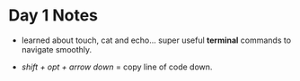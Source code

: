  # Day 1 Notes
 * learned about touch, cat and echo... super useful **terminal** commands to navigate smoothly.

 * _shift + opt + arrow down_ = copy line of code down. 